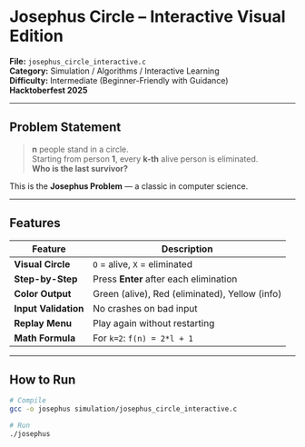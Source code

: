 # Josephus Circle – Interactive Visual Edition

**File:** `josephus_circle_interactive.c`  
**Category:** Simulation / Algorithms / Interactive Learning  
**Difficulty:** Intermediate (Beginner-Friendly with Guidance)  
**Hacktoberfest 2025**

---

## Problem Statement

> **n** people stand in a circle.  
> Starting from person **1**, every **k-th** alive person is eliminated.  
> **Who is the last survivor?**

This is the **Josephus Problem** — a classic in computer science.

---

## Features

| Feature              | Description                                    |
| -------------------- | ---------------------------------------------- |
| **Visual Circle**    | `O` = alive, `X` = eliminated                  |
| **Step-by-Step**     | Press **Enter** after each elimination         |
| **Color Output**     | Green (alive), Red (eliminated), Yellow (info) |
| **Input Validation** | No crashes on bad input                        |
| **Replay Menu**      | Play again without restarting                  |
| **Math Formula**     | For `k=2`: `f(n) = 2*l + 1`                    |

---

## How to Run

```bash
# Compile
gcc -o josephus simulation/josephus_circle_interactive.c

# Run
./josephus
```
